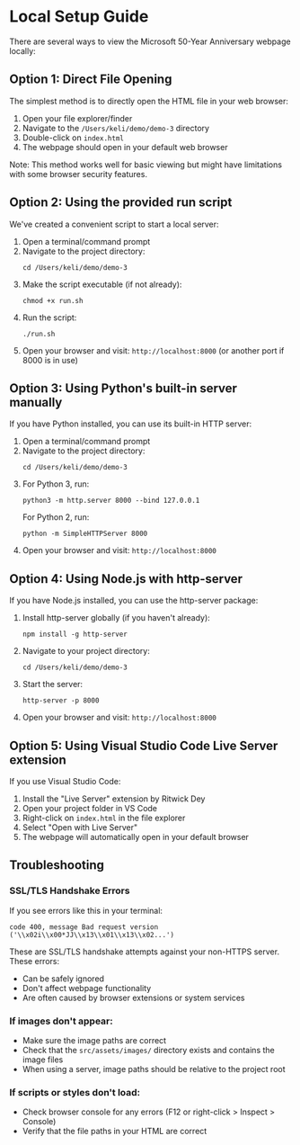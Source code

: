 # Local Setup Guide

There are several ways to view the Microsoft 50-Year Anniversary webpage locally:

## Option 1: Direct File Opening

The simplest method is to directly open the HTML file in your web browser:

1. Open your file explorer/finder
2. Navigate to the `/Users/keli/demo/demo-3` directory
3. Double-click on `index.html`
4. The webpage should open in your default web browser

Note: This method works well for basic viewing but might have limitations with some browser security features.

## Option 2: Using the provided run script

We've created a convenient script to start a local server:

1. Open a terminal/command prompt
2. Navigate to the project directory:
   ```
   cd /Users/keli/demo/demo-3
   ```
3. Make the script executable (if not already):
   ```
   chmod +x run.sh
   ```
4. Run the script:
   ```
   ./run.sh
   ```
5. Open your browser and visit: `http://localhost:8000` (or another port if 8000 is in use)

## Option 3: Using Python's built-in server manually

If you have Python installed, you can use its built-in HTTP server:

1. Open a terminal/command prompt
2. Navigate to the project directory:
   ```
   cd /Users/keli/demo/demo-3
   ```
3. For Python 3, run:
   ```
   python3 -m http.server 8000 --bind 127.0.0.1
   ```
   For Python 2, run:
   ```
   python -m SimpleHTTPServer 8000
   ```
4. Open your browser and visit: `http://localhost:8000`

## Option 4: Using Node.js with http-server

If you have Node.js installed, you can use the http-server package:

1. Install http-server globally (if you haven't already):
   ```
   npm install -g http-server
   ```
2. Navigate to your project directory:
   ```
   cd /Users/keli/demo/demo-3
   ```
3. Start the server:
   ```
   http-server -p 8000
   ```
4. Open your browser and visit: `http://localhost:8000`

## Option 5: Using Visual Studio Code Live Server extension

If you use Visual Studio Code:

1. Install the "Live Server" extension by Ritwick Dey
2. Open your project folder in VS Code
3. Right-click on `index.html` in the file explorer
4. Select "Open with Live Server"
5. The webpage will automatically open in your default browser

## Troubleshooting

### SSL/TLS Handshake Errors
If you see errors like this in your terminal:
```
code 400, message Bad request version ('\\x02i\\x00*JJ\\x13\\x01\\x13\\x02...')
```
These are SSL/TLS handshake attempts against your non-HTTPS server. These errors:
- Can be safely ignored
- Don't affect webpage functionality
- Are often caused by browser extensions or system services

### If images don't appear:
- Make sure the image paths are correct 
- Check that the `src/assets/images/` directory exists and contains the image files
- When using a server, image paths should be relative to the project root

### If scripts or styles don't load:
- Check browser console for any errors (F12 or right-click > Inspect > Console)
- Verify that the file paths in your HTML are correct
